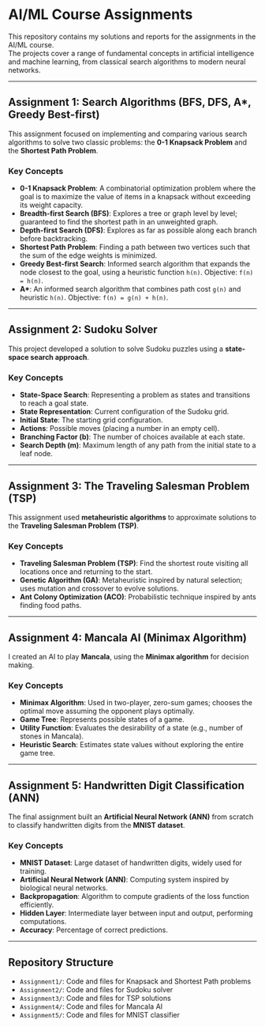 # AI/ML Course Assignments

This repository contains my solutions and reports for the assignments in the AI/ML course.  
The projects cover a range of fundamental concepts in artificial intelligence and machine learning, from classical search algorithms to modern neural networks.

---

## Assignment 1: Search Algorithms (BFS, DFS, A\*, Greedy Best-first)

This assignment focused on implementing and comparing various search algorithms to solve two classic problems: the **0-1 Knapsack Problem** and the **Shortest Path Problem**.

### Key Concepts
- **0-1 Knapsack Problem**: A combinatorial optimization problem where the goal is to maximize the value of items in a knapsack without exceeding its weight capacity.  
- **Breadth-first Search (BFS)**: Explores a tree or graph level by level; guaranteed to find the shortest path in an unweighted graph.  
- **Depth-first Search (DFS)**: Explores as far as possible along each branch before backtracking.  
- **Shortest Path Problem**: Finding a path between two vertices such that the sum of the edge weights is minimized.  
- **Greedy Best-first Search**: Informed search algorithm that expands the node closest to the goal, using a heuristic function `h(n)`. Objective: `f(n) = h(n)`.  
- **A\***: An informed search algorithm that combines path cost `g(n)` and heuristic `h(n)`. Objective: `f(n) = g(n) + h(n)`.

---

## Assignment 2: Sudoku Solver

This project developed a solution to solve Sudoku puzzles using a **state-space search approach**.

### Key Concepts
- **State-Space Search**: Representing a problem as states and transitions to reach a goal state.  
- **State Representation**: Current configuration of the Sudoku grid.  
- **Initial State**: The starting grid configuration.  
- **Actions**: Possible moves (placing a number in an empty cell).  
- **Branching Factor (b)**: The number of choices available at each state.  
- **Search Depth (m)**: Maximum length of any path from the initial state to a leaf node.  

---

## Assignment 3: The Traveling Salesman Problem (TSP)

This assignment used **metaheuristic algorithms** to approximate solutions to the **Traveling Salesman Problem (TSP)**.

### Key Concepts
- **Traveling Salesman Problem (TSP)**: Find the shortest route visiting all locations once and returning to the start.  
- **Genetic Algorithm (GA)**: Metaheuristic inspired by natural selection; uses mutation and crossover to evolve solutions.  
- **Ant Colony Optimization (ACO)**: Probabilistic technique inspired by ants finding food paths.  

---

## Assignment 4: Mancala AI (Minimax Algorithm)

I created an AI to play **Mancala**, using the **Minimax algorithm** for decision making.

### Key Concepts
- **Minimax Algorithm**: Used in two-player, zero-sum games; chooses the optimal move assuming the opponent plays optimally.  
- **Game Tree**: Represents possible states of a game.  
- **Utility Function**: Evaluates the desirability of a state (e.g., number of stones in Mancala).  
- **Heuristic Search**: Estimates state values without exploring the entire game tree.  

---

## Assignment 5: Handwritten Digit Classification (ANN)

The final assignment built an **Artificial Neural Network (ANN)** from scratch to classify handwritten digits from the **MNIST dataset**.

### Key Concepts
- **MNIST Dataset**: Large dataset of handwritten digits, widely used for training.  
- **Artificial Neural Network (ANN)**: Computing system inspired by biological neural networks.  
- **Backpropagation**: Algorithm to compute gradients of the loss function efficiently.  
- **Hidden Layer**: Intermediate layer between input and output, performing computations.  
- **Accuracy**: Percentage of correct predictions.  

---

## Repository Structure
- `Assignment1/`: Code and files for Knapsack and Shortest Path problems  
- `Assignment2/`: Code and files for Sudoku solver  
- `Assignment3/`: Code and files for TSP solutions  
- `Assignment4/`: Code and files for Mancala AI  
- `Assignment5/`: Code and files for MNIST classifier  
